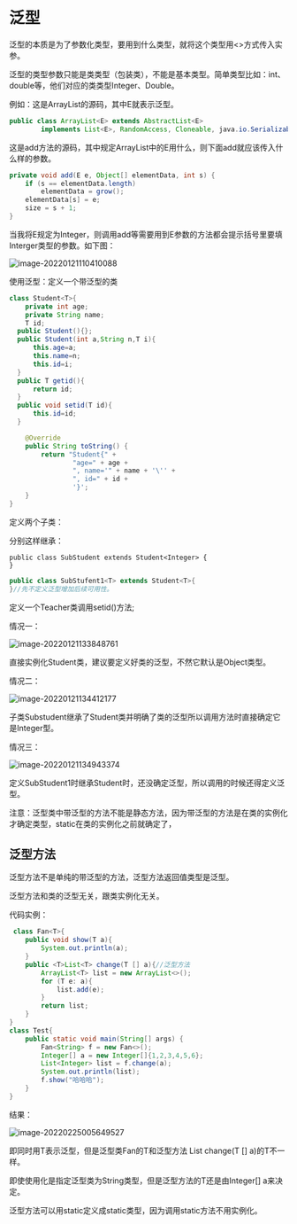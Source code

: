 # 泛型

泛型的本质是为了参数化类型，要用到什么类型，就将这个类型用<>方式传入实参。

泛型的类型参数只能是类类型（包装类），不能是基本类型。简单类型比如：int、double等，他们对应的类类型Integer、Double。

例如：这是ArrayList的源码，其中E就表示泛型。

```java
public class ArrayList<E> extends AbstractList<E>
        implements List<E>, RandomAccess, Cloneable, java.io.Serializable
```

这是add方法的源码，其中规定ArrayList中的E用什么，则下面add就应该传入什么样的参数。

```java
private void add(E e, Object[] elementData, int s) {
    if (s == elementData.length)
        elementData = grow();
    elementData[s] = e;
    size = s + 1;
}
```

当我将E规定为Integer，则调用add等需要用到E参数的方法都会提示括号里要填Interger类型的参数。如下图：

![image-20220121110410088](C:\Users\鹤\AppData\Roaming\Typora\typora-user-images\image-20220121110410088.png)

使用泛型：定义一个带泛型的类

```JAVA
class Student<T>{
    private int age;
    private String name;
    T id;
  public Student(){};
  public Student(int a,String n,T i){
      this.age=a;
      this.name=n;
      this.id=i;
  }
  public T getid(){
      return id;
  }
  public void setid(T id){
      this.id=id;
  }

    @Override
    public String toString() {
        return "Student{" +
                "age=" + age +
                ", name='" + name + '\'' +
                ", id=" + id +
                '}';
    }
}
```



定义两个子类：

分别这样继承：

```
public class SubStudent extends Student<Integer> {
}
```

```java
public class SubStufent1<T> extends Student<T>{
}//先不定义泛型增加后续可用性。
```

定义一个Teacher类调用setid()方法;

情况一：

![image-20220121133848761](C:\Users\鹤\AppData\Roaming\Typora\typora-user-images\image-20220121133848761.png)

直接实例化Student类，建议要定义好类的泛型，不然它默认是Object类型。

情况二：

![image-20220121134412177](C:\Users\鹤\AppData\Roaming\Typora\typora-user-images\image-20220121134412177.png)

子类Substudent继承了Student类并明确了类的泛型所以调用方法时直接确定它是Integer型。

情况三：

![image-20220121134943374](C:\Users\鹤\AppData\Roaming\Typora\typora-user-images\image-20220121134943374.png)

定义SubStudent1时继承Student时，还没确定泛型，所以调用的时候还得定义泛型。

注意：泛型类中带泛型的方法不能是静态方法，因为带泛型的方法是在类的实例化才确定类型，static在类的实例化之前就确定了，

## 泛型方法

泛型方法不是单纯的带泛型的方法，泛型方法返回值类型是泛型。

泛型方法和类的泛型无关，跟类实例化无关。

代码实例：

```java
 class Fan<T>{
    public void show(T a){
        System.out.println(a);
    }
    public <T>List<T> change(T [] a){//泛型方法
        ArrayList<T> list = new ArrayList<>();
        for (T e: a){
            list.add(e);
        }
        return list;
    }
}
class Test{
    public static void main(String[] args) {
        Fan<String> f = new Fan<>();
        Integer[] a = new Integer[]{1,2,3,4,5,6};
        List<Integer> list = f.change(a);
        System.out.println(list);
        f.show("哈哈哈");
    }
}
```

结果：

![image-20220225005649527](C:\Users\鹤\AppData\Roaming\Typora\typora-user-images\image-20220225005649527.png)

即同时用T表示泛型，但是泛型类Fan<T>的T和泛型方法 <T>List<T> change(T [] a)的T不一样。

即使使用化是指定泛型类为String类型，但是泛型方法的T还是由Integer[] a来决定。

泛型方法可以用static定义成static类型，因为调用static方法不用实例化。